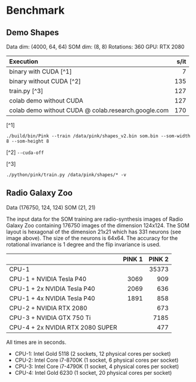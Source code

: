 # Benchmark

## Demo Shapes

Data dim: (4000, 64, 64)
SOM dim: (8, 8)
Rotations: 360
GPU: RTX 2080

| Execution                                           | s/it |
|:---------                                           |  ---:|
| binary with CUDA [^1]                               |    7 |
| binary without CUDA [^2]                            |  135 |
| train.py [^3]                                       |  127 |
| colab demo without CUDA                             |  127 |
| colab demo without CUDA @ colab.research.google.com |  170 |

[^1]
```
./build/bin/Pink --train /data/pink/shapes_v2.bin som.bin --som-width 8 --som-height 8
```

[^2] `--cuda-off`

[^3]
```
./python/pink/train.py /data/pink/shapes/* -v
```


## Radio Galaxy Zoo

Data (176750, 124, 124)
SOM (21, 21)

The input data for the SOM training are radio-synthesis images of Radio Galaxy Zoo containing 176750 images of the dimension 124x124.
The SOM layout is hexagonal of the dimension 21x21 which has 331 neurons (see image above). The size of the neurons is 64x64.
The accuracy for the rotational invariance is 1 degree and the flip invariance is used.

|                                   | PINK 1 | PINK 2 |
| :---                              |   ---: |   ---: |
| CPU-1                             |        |  35373 |
| CPU-1 +    NVIDIA Tesla P40       |   3069 |    909 |
| CPU-1 + 2x NVIDIA Tesla P40       |   2069 |    636 |
| CPU-1 + 4x NVIDIA Tesla P40       |   1891 |    858 |
| CPU-2 +    NVIDIA RTX 2080        |        |    673 |
| CPU-3 +    NVIDIA GTX 750 Ti      |        |   7185 |
| CPU-4 + 2x NVIDIA RTX 2080 SUPER  |        |    477 |

All times are in seconds.

  - CPU-1: Intel Gold 5118 (2 sockets, 12 physical cores per socket)
  - CPU-2: Intel Core i7-8700K (1 socket, 6 physical cores per socket)
  - CPU-3: Intel Core i7-4790K (1 socket, 4 physical cores per socket)
  - CPU-4: Intel Gold 6230 (1 socket, 20 physical cores per socket)

